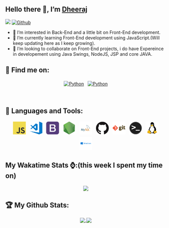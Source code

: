  ## Hello there 👋, I’m [Dheeraj][website]
![](https://visitor-badge.laobi.icu/badge?page_id=DheerajR1.DheerajR1) [![Github](https://img.shields.io/github/followers/DheerajR1?label=Followers&logo=Github)](https://github.com/DheerajR1)
- 👀 I’m interested in Back-End and a little bit on Front-End development.
- 🌱 I’m currently learning Front-End development using JavaScript.(Will keep updating here as I keep growing).
- 💞️ I’m looking to collaborate on Front-End projects, i do have Expereince in developement using Java Swings, NodeJS, JSP and core JAVA.

## :email: Find me on:
<p align="center">
 <a href="https://www.linkedin.com/in/dheeraj-r-888810118" target="_blank" rel="noopener noreferrer"> <img src="https://cdn.jsdelivr.net/npm/simple-icons@v3/icons/linkedin.svg" alt="Python" height="40" style="vertical-align:top; margin:4px"></a>
 <a href="mailto:dheerajr10ao@gmail.com"> <img src="https://cdn.jsdelivr.net/npm/simple-icons@v3/icons/gmail.svg" alt="Python" height="40" style="vertical-align:top; margin:4px"></a> 
</p>

<br />

## 🧰 Languages and Tools:
<p align="center">
<img src="https://raw.githubusercontent.com/github/explore/80688e429a7d4ef2fca1e82350fe8e3517d3494d/topics/javascript/javascript.png" alt="Javascript" height="40" style="vertical-align:top; margin:4px">
<img src="https://raw.githubusercontent.com/github/explore/80688e429a7d4ef2fca1e82350fe8e3517d3494d/topics/visual-studio-code/visual-studio-code.png" alt="VS Code" height="40" style="vertical-align:top; margin:4px">
<img src="https://raw.githubusercontent.com/github/explore/80688e429a7d4ef2fca1e82350fe8e3517d3494d/topics/bootstrap/bootstrap.png" alt="Bootstrap" height="40" style="vertical-align:top; margin:4px">
<img src="https://raw.githubusercontent.com/github/explore/80688e429a7d4ef2fca1e82350fe8e3517d3494d/topics/nodejs/nodejs.png" alt="NodeJS" height="40" style="vertical-align:top; margin:4px">
<img src="https://raw.githubusercontent.com/github/explore/80688e429a7d4ef2fca1e82350fe8e3517d3494d/topics/mysql/mysql.png" alt="MySQL" height="40" style="vertical-align:top; margin:4px">
<img src="https://raw.githubusercontent.com/github/explore/78df643247d429f6cc873026c0622819ad797942/topics/github/github.png" alt="Github" height="40" style="vertical-align:top; margin:4px">
<img src="https://raw.githubusercontent.com/github/explore/80688e429a7d4ef2fca1e82350fe8e3517d3494d/topics/git/git.png" alt="Git" height="40" style="vertical-align:top; margin:4px">
<img src="https://raw.githubusercontent.com/github/explore/80688e429a7d4ef2fca1e82350fe8e3517d3494d/topics/terminal/terminal.png" alt="Terminal" height="40" style="vertical-align:top; margin:4px">
<img src="https://raw.githubusercontent.com/github/explore/80688e429a7d4ef2fca1e82350fe8e3517d3494d/topics/linux/linux.png" alt="Linux" height="40" style="vertical-align:top; margin:4px" alt="Windows" height="40" style="vertical-align:top; margin:4px">
<img src="https://raw.githubusercontent.com/github/explore/80688e429a7d4ef2fca1e82350fe8e3517d3494d/topics/windows/windows.png" alt="Windows" height="40" style="vertical-align:top; margin:4px">
</p>

## My Wakatime Stats ⌚:(this week I spent my time on)
<div align="center">
<a href ="https://github-readme-stats.vercel.app/api/wakatime?username=DheerajR1&compact=True">
  <img align="center" src="https://github-readme-stats.vercel.app/api/wakatime?username=DheerajR1&compact=True"/>
</a>
</div>


## :trophy: My Github Stats:
<div align="center">
<a href="https://readme-stats-cfgj2cxdy.vercel.app/api?username=DheerajR1&count_private=true&show_icons=true&theme=solarized-dark">
  <img  align="center" src="https://readme-stats-cfgj2cxdy.vercel.app/api?username=DheerajR1&count_private=true&show_icons=true&theme=tokyonight" />
</a>
<a href="https://readme-stats-cfgj2cxdy.vercel.app/api/top-langs/?username=DheerajR1&hide=php&theme=tokyonight">
  <img align="center" src="https://readme-stats-cfgj2cxdy.vercel.app/api/top-langs/?username=DheerajR1&hide=php&theme=solarized-dark" />
</a>
</div>



[website]: https://dheerajr.netlify.app
